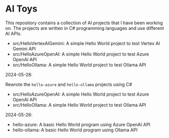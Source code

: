 # AI Toys

This repository contains a collection of AI projects that I have been working on. The projects are written in C# programming languages and use different AI APIs.

- src/HelloVertexAIGemini: A simple Hello World project to test Vertex AI Gemini API
- src/HelloAzureOpenAI: A simple Hello World project to test Azure OpenAI API
- src/HelloOllama: A simple Hello World project to test Ollama API

2024-05-28:

Rewrote the `hello-azure` and `hello-ollama` projects using C#

- src/HelloAzureOpenAI: A simple Hello World project to test Azure OpenAI API
- src/HelloOllama: A simple Hello World project to test Ollama API

2024-05-26:

- hello-azure: A basic Hello World program using Azure OpenAI API
- hello-ollama: A basic Hello World program using Ollama API
